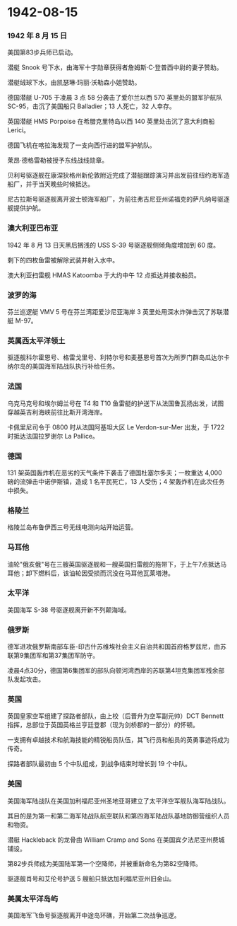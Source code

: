 # 1942-08-15

### 1942 年 8 月 15 日

美国第83步兵师已启动。

潜艇 Snook 号下水，由海军十字勋章获得者詹姆斯·C·登普西中尉的妻子赞助。

潜艇绒球下水，由凯瑟琳·玛丽·沃勒森小姐赞助。

德国潜艇 U-705 于凌晨 3 点 58 分袭击了爱尔兰以西 570 英里处的盟军护航队
SC-95，击沉了美国船只 Balladier；13 人死亡，32 人幸存。

英国潜艇 HMS Porpoise 在希腊克里特岛以西 140 英里处击沉了意大利商船
Lerici。

德国飞机在喀拉海发现了一支向西行进的盟军护航队。

莱昂·德格雷勒被授予东线战线勋章。

贝利号驱逐舰在康涅狄格州新伦敦附近完成了潜艇跟踪演习并出发前往纽约海军造船厂，并于当天晚些时候抵达。

尼古拉斯号驱逐舰离开波士顿海军船厂，为前往弗吉尼亚州诺福克的萨凡纳号驱逐舰提供护航。

### 澳大利亚巴布亚

1942 年 8 月 13 日天黑后搁浅的 USS S-39 号驱逐舰侧倾角度增加到 60 度。

剩下的四枚鱼雷被解除武装并射入水中。

澳大利亚扫雷舰 HMAS Katoomba 于大约中午 12 点抵达并接收船员。

### 波罗的海

芬兰巡逻艇 VMV 5 号在芬兰湾距爱沙尼亚海岸 3
英里处用深水炸弹击沉了苏联潜艇 M-97。

### 英属西太平洋领土

驱逐舰科尔霍恩号、格雷戈里号、利特尔号和麦基恩号首次为所罗门群岛瓜达尔卡纳尔岛的美国海军陆战队执行补给任务。

### 法国

乌克马克号和埃尔姆兰号在 T4 和 T10
鱼雷艇的护送下从法国鲁瓦扬出发，试图穿越英吉利海峡前往比斯开湾海岸。

卡佩里尼司令于 0800 时从法国阿基坦大区 Le Verdon-sur-Mer 出发，于 1722
时抵达法国拉罗谢尔 La Pallice。

### 德国

131 架英国轰炸机在恶劣的天气条件下袭击了德国杜塞尔多夫；一枚重达 4,000
磅的流弹击中诺伊斯镇，造成 1 名平民死亡，13 人受伤；4
架轰炸机在此次任务中损失。

### 格陵兰

格陵兰岛布鲁伊西三号无线电测向站开始运营。

### 马耳他

油轮"俄亥俄"号在三艘英国驱逐舰和一艘英国扫雷舰的拖带下，于上午7点抵达马耳他；卸下燃料后，该油轮因受损而沉没在马耳他瓦莱塔港。

### 太平洋

美国海军 S-38 号驱逐舰离开新不列颠海域。

### 俄罗斯

德军进攻俄罗斯南部车臣-印古什苏维埃社会主义自治共和国首府格罗兹尼，由苏联第9集团军和第37集团军防守。

凌晨4点30分，德国第6集团军的部队向顿河湾西岸的苏联第4坦克集团军残余部队发起攻击。

### 英国

英国皇家空军组建了探路者部队，由上校（后晋升为空军副元帅）DCT Bennett
指挥，总部位于英国英格兰亨廷登郡（现为剑桥郡的一部分）的怀顿。

一支拥有卓越技术和航海技能的精锐船员队伍，其飞行员和船员的英勇事迹将成为传奇。

探路者部队最初由 5 个中队组成，到战争结束时增长到 19 个中队。

### 美国

美国海军陆战队在美国加利福尼亚州圣地亚哥建立了太平洋空军舰队海军陆战队。

其目的是为第一和第二海军陆战队航空联队和第四海军陆战队基地防御营组织人员和物资。

潜艇 Hackleback 的龙骨由 William Cramp and Sons
在美国宾夕法尼亚州费城铺设。

第82步兵师成为美国陆军第一个空降师，并被重新命名为第82空降师。

驱逐舰肖号和艾伦号护送 5 艘船只抵达加利福尼亚州旧金山。

### 美属太平洋岛屿

美国海军飞鱼号驱逐舰离开中途岛环礁，开始第二次战争巡逻。